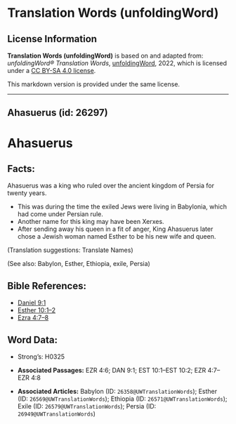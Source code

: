 # Translation Words (unfoldingWord)

## License Information

**Translation Words (unfoldingWord)** is based on and adapted from: _unfoldingWord® Translation Words_, [unfoldingWord](https://unfoldingword.org/utw), 2022, which is licensed under a [CC BY-SA 4.0 license](https://creativecommons.org/licenses/by-sa/4.0/legalcode.en).

This markdown version is provided under the same license.



--------------------------------

## Ahasuerus (id: 26297)

Ahasuerus
=========

Facts:
------

Ahasuerus was a king who ruled over the ancient kingdom of Persia for twenty years.

* This was during the time the exiled Jews were living in Babylonia, which had come under Persian rule.
* Another name for this king may have been Xerxes.
* After sending away his queen in a fit of anger, King Ahasuerus later chose a Jewish woman named Esther to be his new wife and queen.

(Translation suggestions: Translate Names)

(See also: Babylon, Esther, Ethiopia, exile, Persia)

Bible References:
-----------------

* [Daniel 9:1](https://ref.ly/Dan9:1)
* [Esther 10:1–2](https://ref.ly/Esth10:1-Esth10:2)
* [Ezra 4:7–8](https://ref.ly/Ezra4:7-Ezra4:8)

Word Data:
----------

* Strong’s: H0325

* **Associated Passages:** EZR 4:6; DAN 9:1; EST 10:1–EST 10:2; EZR 4:7–EZR 4:8
* **Associated Articles:** Babylon (ID: `26358@UWTranslationWords`); Esther (ID: `26569@UWTranslationWords`); Ethiopia (ID: `26571@UWTranslationWords`); Exile (ID: `26579@UWTranslationWords`); Persia (ID: `26949@UWTranslationWords`)

